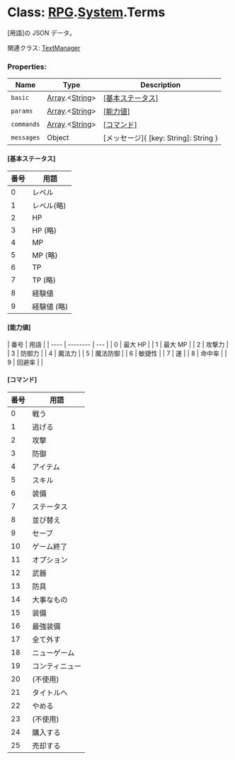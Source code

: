 # Class: [RPG](RPG.md).[System](RPG.System.md).Terms

[用語]の JSON データ。

関連クラス: [TextManager](TextManager.md)

### Properties:

| Name       | Type                                          | Description                                              |
| ---------- | --------------------------------------------- | -------------------------------------------------------- |
| `basic`    | [Array](Array.md).&lt;[String](String.md)&gt; | [[基本ステータス]](RPG.System.Terms.md#[基本ステータス]) |
| `params`   | [Array](Array.md).&lt;[String](String.md)&gt; | [[能力値]](RPG.System.Terms.md#[能力値])                 |
| `commands` | [Array](Array.md).&lt;[String](String.md)&gt; | [[コマンド]](RPG.System.Terms.md#[コマンド])             |
| `messages` | Object                                        | [メッセージ]{ [key: String]: String }                    |

#### [基本ステータス]

| 番号 | 用語        |
| ---- | ----------- |
| 0    | レベル      |
| 1    | レベル(略)  |
| 2    | HP          |
| 3    | HP (略)     |
| 4    | MP          |
| 5    | MP (略)     |
| 6    | TP          |
| 7    | TP (略)     |
| 8    | 経験値      |
| 9    | 経験値 (略) |

#### [能力値]

| 番号 | 用語     |
| ---- | -------- | --- |
| 0    | 最大 HP  |
| 1    | 最大 MP  |
| 2    | 攻撃力   |
| 3    | 防御力   |
| 4    | 魔法力   |
| 5    | 魔法防御 |
| 6    | 敏捷性   |
| 7    | 運       |
| 8    | 命中率   |
| 9    | 回避率   |     |

#### [コマンド]

| 番号 | 用語           |
| ---- | -------------- |
| 0    | 戦う           |
| 1    | 逃げる         |
| 2    | 攻撃           |
| 3    | 防御           |
| 4    | アイテム       |
| 5    | スキル         |
| 6    | 装備           |
| 7    | ステータス     |
| 8    | 並び替え       |
| 9    | セーブ         |
| 10   | ゲーム終了     |
| 11   | オプション     |
| 12   | 武器           |
| 13   | 防具           |
| 14   | 大事なもの     |
| 15   | 装備           |
| 16   | 最強装備       |
| 17   | 全て外す       |
| 18   | ニューゲーム   |
| 19   | コンティニュー |
| 20   | (不使用)       |
| 21   | タイトルへ     |
| 22   | やめる         |
| 23   | (不使用)       |
| 24   | 購入する       |
| 25   | 売却する       |
